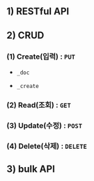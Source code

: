 



## 1) RESTful API



## 2) CRUD

### (1) Create(입력) : `PUT`

- `_doc`

- `_create`

  

### (2) Read(조회) : `GET`

### (3) Update(수정) : `POST`

### (4) Delete(삭제) : `DELETE`



## 3) bulk API





